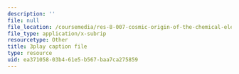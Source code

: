 ```yaml
---
description: ''
file: null
file_location: /coursemedia/res-8-007-cosmic-origin-of-the-chemical-elements-fall-2019/ea37105803b461e5b567baa7ca275859_8FtCg_bbdW0.srt
file_type: application/x-subrip
resourcetype: Other
title: 3play caption file
type: resource
uid: ea371058-03b4-61e5-b567-baa7ca275859
---
```

